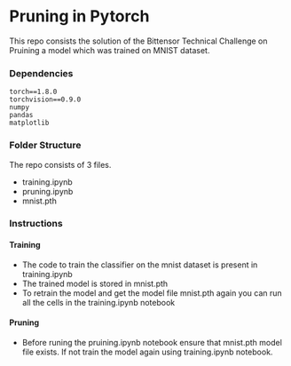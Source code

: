 # Pruning in Pytorch

This repo consists the solution of the Bittensor Technical Challenge on Pruining a model which was trained on MNIST dataset.

### Dependencies
```
torch==1.8.0
torchvision==0.9.0
numpy
pandas
matplotlib
```
### Folder Structure
The repo consists of 3 files.
- training.ipynb
- pruning.ipynb
- mnist.pth

### Instructions

#### Training
- The code to train the classifier on the mnist dataset is present in training.ipynb
- The trained model is stored in mnist.pth
- To retrain the model and get the model file mnist.pth again you can run all the cells in the training.ipynb notebook

#### Pruning
- Before runing the pruining.ipynb notebook ensure that mnist.pth model file exists. If not train the model again using training.ipynb notebook.





